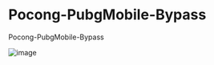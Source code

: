 # Pocong-PubgMobile-Bypass
Pocong-PubgMobile-Bypass

![image](https://github.com/noradlb1/Pocong-PubgMobile-Bypass/assets/74623428/30dc115e-43d8-41ec-84f4-d7431b9735ed)

